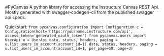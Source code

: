 #PyCanvas
A python library for accessing the Instructure Canvas REST Api. Mostly generated with swagger-codegen-cli from the published swagger api specs.

Quickstart:
`from pycanvas.configuration import Configuration
c = Configuration(host='https://yourname.instructure.com/api', access_token='generated_oauth_token')
from pycanvas.users import UserApi
u = UserApi
data, status, headers, paging = u.list_users_in_account(account_id=1)
data, status, headers, paging = u.list_users_in_account(account_id=1, per_page=50, page=3)`